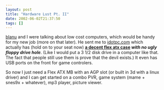 ```yaml
---
layout: post
title: "Hardware Lust Pt. II"
date: 2002-06-02T21:37:50
tags: []
---
```


[blanu][1] and I were talking about low cost computers, which would be handy for my new job (more on that later). He sent me to [idotpc.com][2] which actually has (hold on to your seat now) **[ a decent flex atx case][3] _with no ugly floppy drive hole_**. (Like I would put a 3 1/2 disk drive in a computer like that. The fact that people still use them is prove that the devil exists.) It even has USB ports on the front for game controlers.

So now I just need a Flex ATX MB with an AGP slot (or built in 3d with a linux driver) and I can get started on a combo PVR, game system (mame + snes9x + whatever), mp3 player, picture viewer.

   [1]: http://blanu.net
   [2]: http://idotpc.com
   [3]: http://www.idot.com/TheStore/Desktop/561Spec.asp?Product.id=561&Cate.id=14&Product.status=green
